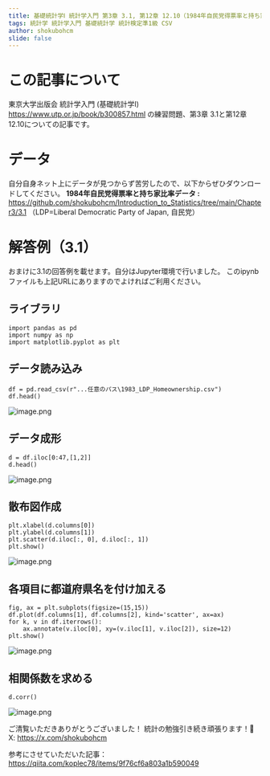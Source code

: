 ```yaml
---
title: 基礎統計学Ⅰ 統計学入門 第3章 3.1, 第12章 12.10（1984年自民党得票率と持ち家比率データ）
tags: 統計学 統計学入門 基礎統計学 統計検定準1級 CSV
author: shokubohcm
slide: false
---
```

# この記事について
東京大学出版会 統計学入門 (基礎統計学Ⅰ)
https://www.utp.or.jp/book/b300857.html
の練習問題、第3章 3.1と第12章 12.10についての記事です。

# データ
自分自身ネット上にデータが見つからず苦労したので、以下からぜひダウンロードしてください。
**1984年自民党得票率と持ち家比率データ :**
https://github.com/shokubohcm/Introduction_to_Statistics/tree/main/Chapter3/3.1
（LDP=Liberal Democratic Party of Japan, 自民党）

# 解答例（3.1）
おまけに3.1の回答例を載せます。自分はJupyter環境で行いました。
このipynbファイルも上記URLにありますのでよければご利用ください。
## ライブラリ
```
import pandas as pd
import numpy as np
import matplotlib.pyplot as plt
```
## データ読み込み
```
df = pd.read_csv(r"...任意のパス\1983_LDP_Homeownership.csv")
df.head()
```
![image.png](https://qiita-image-store.s3.ap-northeast-1.amazonaws.com/0/3563908/ae98ffb6-7e42-192a-b20a-46d197145082.png)
## データ成形
```
d = df.iloc[0:47,[1,2]]
d.head()
```
![image.png](https://qiita-image-store.s3.ap-northeast-1.amazonaws.com/0/3563908/b3b849bd-91da-1d74-1c6c-a163ecd237ea.png)
## 散布図作成
```
plt.xlabel(d.columns[0])
plt.ylabel(d.columns[1])
plt.scatter(d.iloc[:, 0], d.iloc[:, 1])
plt.show()
```
![image.png](https://qiita-image-store.s3.ap-northeast-1.amazonaws.com/0/3563908/73179e78-07d5-b7d8-6685-09339b7b8290.png)
## 各項目に都道府県名を付け加える
```
fig, ax = plt.subplots(figsize=(15,15))
df.plot(df.columns[1], df.columns[2], kind='scatter', ax=ax)
for k, v in df.iterrows():
    ax.annotate(v.iloc[0], xy=(v.iloc[1], v.iloc[2]), size=12)
plt.show()
```
![image.png](https://qiita-image-store.s3.ap-northeast-1.amazonaws.com/0/3563908/4a1a6254-a7ec-c7fb-ae3e-466f9300c5fb.png)
## 相関係数を求める
```
d.corr()
```
![image.png](https://qiita-image-store.s3.ap-northeast-1.amazonaws.com/0/3563908/33c8e4a4-1b7b-7097-b4f8-b8252a748dec.png)

ご清覧いただきありがとうございました！
統計の勉強引き続き頑張ります！💪
X: https://x.com/shokubohcm
<br>

参考にさせていただいた記事：https://qiita.com/koplec78/items/9f76cf6a803a1b590049
